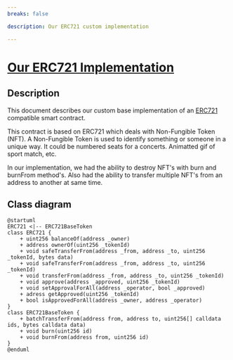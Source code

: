 ```yaml
---
breaks: false

description: Our ERC721 custom implementation

---
```


# [Our ERC721 Implementation](https://github.com/thesandboxgame/sandbox-smart-contracts/blob/master/src/solc_0.8/common/BaseWithStorage/ERC721BaseToken.sol)

## Description

This document describes our custom base implementation of an [ERC721](https://ethereum.org/en/developers/docs/standards/tokens/erc-721) compatible smart contract.

This contract is based on ERC721 which deals with Non-Fungible Token (NFT).
A Non-Fungible Token is used to identify something or someone in a unique way.
It could be numbered seats for a concerts. Animatted gif of sport match, etc.

In our implementation, we had the ability to destroy NFT's with burn and burnFrom method's.
Also had the ability to transfer multiple NFT's from an address to another at same time.

## Class diagram

```plantuml
@startuml
ERC721 <|-- ERC721BaseToken
class ERC721 {
    + uint256 balanceOf(address _owner)
    + address ownerOf(uint256 _tokenId)
    + void safeTransferFrom(address _from, address _to, uint256 _tokenId, bytes data)
    + void safeTransferFrom(address _from, address _to, uint256 _tokenId)
    + void transferFrom(address _from, address _to, uint256 _tokenId)
    + void approve(address _approved, uint256 _tokenId)
    + void setApprovalForAll(address _operator, bool _approved)
    + adress getApproved(uint256 _tokenId)
    + bool isApprovedForAll(address _owner, address _operator)
}
class ERC721BaseToken {
    + batchTransferFrom(address from, address to, uint256[] calldata ids, bytes calldata data)
    + void burn(uint256 id)
    + void burnFrom(address from, uint256 id)
}
@enduml
```
